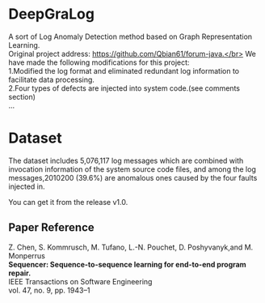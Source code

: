 # DeepGraLog
A sort of Log Anomaly Detection method based on Graph Representation Learning.</br>
Original project address: https://github.com/Qbian61/forum-java.</br>
We have made the following modifications for this project:</br>
1.Modified the log format and eliminated redundant log information to facilitate data processing.</br>
2.Four types of defects are injected into system code.(see comments section)</br>
...
# Dataset
The dataset includes 5,076,117 log messages which are combined with invocation information of
the system source code files, and among the log messages,2010200 (39.6%) are anomalous ones caused by the four faults
injected in. </br>

You can get it from the release v1.0.</br>

## Paper Reference

Z. Chen, S. Kommrusch, M. Tufano, L.-N. Pouchet, D. Poshyvanyk,and M. Monperrus </br>
**Sequencer: Sequence-to-sequence learning for end-to-end program repair.**</br>
IEEE Transactions on Software Engineering </br>
vol. 47, no. 9, pp. 1943–1</br>
